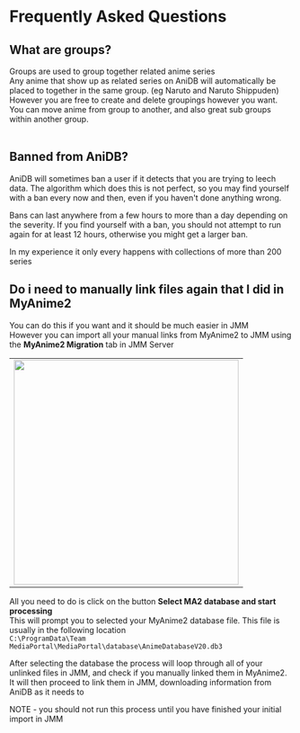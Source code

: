 # Frequently Asked Questions #



## What are groups? ##

Groups are used to group together related anime series<br>
Any anime that show up as related series on AniDB will automatically be placed to together in the same group. (eg Naruto and Naruto Shippuden)<br>
However you are free to create and delete groupings however you want. You can move anime from group to another, and also great sub groups within another group.<br>
<br>
<h2>Banned from AniDB?</h2>

AniDB will sometimes ban a user if it detects that you are trying to leech data. The algorithm which does this is not perfect, so you may find yourself with a ban every now and then, even if you haven't done anything wrong.<br>

Bans can last anywhere from a few hours to more than a day depending on the severity. If you find yourself with a ban, you should not attempt to run again for at least 12 hours, otherwise you might get a larger ban.<br>

In my experience it only every happens with collections of more than 200 series<br>

<h2>Do i need to manually link files again that I did in MyAnime2</h2>

You can do this if you want and it should be much easier in JMM<br>
However you can import all your manual links from MyAnime2 to JMM using the <b>MyAnime2 Migration</b> tab in JMM Server<br>

<table>
<tr>
<td>
<a href='http://jmm.googlecode.com/svn/trunk/Screenshots/Instructions/MA2_Migration_01.jpg'>
<img src='http://jmm.googlecode.com/svn/trunk/Screenshots/Instructions/MA2_Migration_01.jpg' width='400' />
</a>
</td>
</tr>
</table>

All you need to do is click on the button <b>Select MA2 database and start processing</b><br>
This will prompt you to selected your MyAnime2 database file. This file is usually in the following location<br>
<code>C:\ProgramData\Team MediaPortal\MediaPortal\database\AnimeDatabaseV20.db3</code>

After selecting the database the process will loop through all of your unlinked files in JMM, and check if you manually linked them in MyAnime2. It will then proceed to link them in JMM, downloading information from AniDB as it needs to<br>

NOTE - you should not run this process until you have finished your initial import in JMM<br>